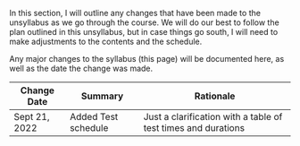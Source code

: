 In this section, I will outline any changes that have been made to the unsyllabus as we go through the course.
We will do our best to follow the plan outlined in this unsyllabus, but in case things go south, I will need to make adjustments to the contents and the schedule.

Any major changes to the syllabus (this page) will be documented here, as well as the date the change was made. 

| Change Date   | Summary             | Rationale                                                     |
|---------------|---------------------|---------------------------------------------------------------|
| Sept 21, 2022 | Added Test schedule | Just a clarification with a table of test times and durations |